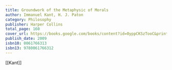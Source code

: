 ```yaml
---
title: Groundwork of the Metaphysic of Morals
author: Immanuel Kant, H. J. Paton
category: Philosophy
publisher: Harper Collins
total_page: 160
cover_url: https://books.google.com/books/content?id=0yppCKSzTooC&printsec=frontcover&img=1&zoom=1&edge=curl&source=gbs_api
publish_date: 2009
isbn10: 0061766313
isbn13: 9780061766312
---
```


[[Kant]]